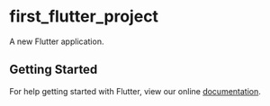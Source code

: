 # first_flutter_project

A new Flutter application.

## Getting Started

For help getting started with Flutter, view our online
[documentation](https://flutter.io/).

